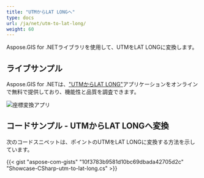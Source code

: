 ```yaml
---
title: "UTMからLAT LONGへ"
type: docs
url: /ja/net/utm-to-lat-long/
weight: 60
---
```


Aspose.GIS for .NETライブラリを使用して、UTMをLAT LONGに変換します。

## **ライブサンプル**

Aspose.GIS for .NETは、["UTMからLAT LONG"](https://products.aspose.app/gis/transformation/utm-to-lat-long)アプリケーションをオンラインで無料で提供しており、機能性と品質を調査できます。

![座標変換アプリ](transform-coordinates.png)

## **コードサンプル - UTMからLAT LONGへ変換**

次のコードスニペットは、ポイントのUTMをLAT LONGに変換する方法を示しています。

{{< gist "aspose-com-gists" "10f3783b9581d10bc69dbada42705d2c" "Showcase-CSharp-utm-to-lat-long.cs" >}}
